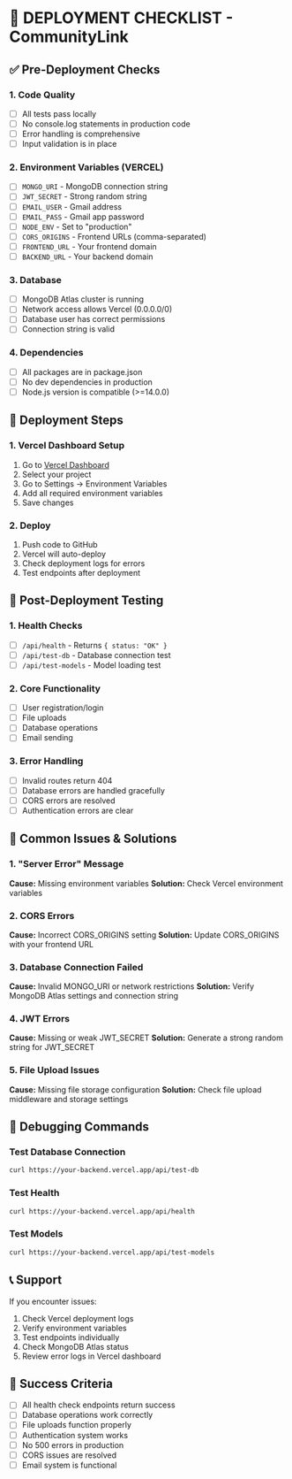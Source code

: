 # 🚀 DEPLOYMENT CHECKLIST - CommunityLink

## ✅ Pre-Deployment Checks

### 1. Code Quality
- [ ] All tests pass locally
- [ ] No console.log statements in production code
- [ ] Error handling is comprehensive
- [ ] Input validation is in place

### 2. Environment Variables (VERCEL)
- [ ] `MONGO_URI` - MongoDB connection string
- [ ] `JWT_SECRET` - Strong random string
- [ ] `EMAIL_USER` - Gmail address
- [ ] `EMAIL_PASS` - Gmail app password
- [ ] `NODE_ENV` - Set to "production"
- [ ] `CORS_ORIGINS` - Frontend URLs (comma-separated)
- [ ] `FRONTEND_URL` - Your frontend domain
- [ ] `BACKEND_URL` - Your backend domain

### 3. Database
- [ ] MongoDB Atlas cluster is running
- [ ] Network access allows Vercel (0.0.0.0/0)
- [ ] Database user has correct permissions
- [ ] Connection string is valid

### 4. Dependencies
- [ ] All packages are in package.json
- [ ] No dev dependencies in production
- [ ] Node.js version is compatible (>=14.0.0)

## 🚀 Deployment Steps

### 1. Vercel Dashboard Setup
1. Go to [Vercel Dashboard](https://vercel.com/dashboard)
2. Select your project
3. Go to Settings → Environment Variables
4. Add all required environment variables
5. Save changes

### 2. Deploy
1. Push code to GitHub
2. Vercel will auto-deploy
3. Check deployment logs for errors
4. Test endpoints after deployment

## 🧪 Post-Deployment Testing

### 1. Health Checks
- [ ] `/api/health` - Returns `{ status: "OK" }`
- [ ] `/api/test-db` - Database connection test
- [ ] `/api/test-models` - Model loading test

### 2. Core Functionality
- [ ] User registration/login
- [ ] File uploads
- [ ] Database operations
- [ ] Email sending

### 3. Error Handling
- [ ] Invalid routes return 404
- [ ] Database errors are handled gracefully
- [ ] CORS errors are resolved
- [ ] Authentication errors are clear

## 🚨 Common Issues & Solutions

### 1. "Server Error" Message
**Cause:** Missing environment variables
**Solution:** Check Vercel environment variables

### 2. CORS Errors
**Cause:** Incorrect CORS_ORIGINS setting
**Solution:** Update CORS_ORIGINS with your frontend URL

### 3. Database Connection Failed
**Cause:** Invalid MONGO_URI or network restrictions
**Solution:** Verify MongoDB Atlas settings and connection string

### 4. JWT Errors
**Cause:** Missing or weak JWT_SECRET
**Solution:** Generate a strong random string for JWT_SECRET

### 5. File Upload Issues
**Cause:** Missing file storage configuration
**Solution:** Check file upload middleware and storage settings

## 🔧 Debugging Commands

### Test Database Connection
```bash
curl https://your-backend.vercel.app/api/test-db
```

### Test Health
```bash
curl https://your-backend.vercel.app/api/health
```

### Test Models
```bash
curl https://your-backend.vercel.app/api/test-models
```

## 📞 Support

If you encounter issues:
1. Check Vercel deployment logs
2. Verify environment variables
3. Test endpoints individually
4. Check MongoDB Atlas status
5. Review error logs in Vercel dashboard

## 🎯 Success Criteria

- [ ] All health check endpoints return success
- [ ] Database operations work correctly
- [ ] File uploads function properly
- [ ] Authentication system works
- [ ] No 500 errors in production
- [ ] CORS issues are resolved
- [ ] Email system is functional

